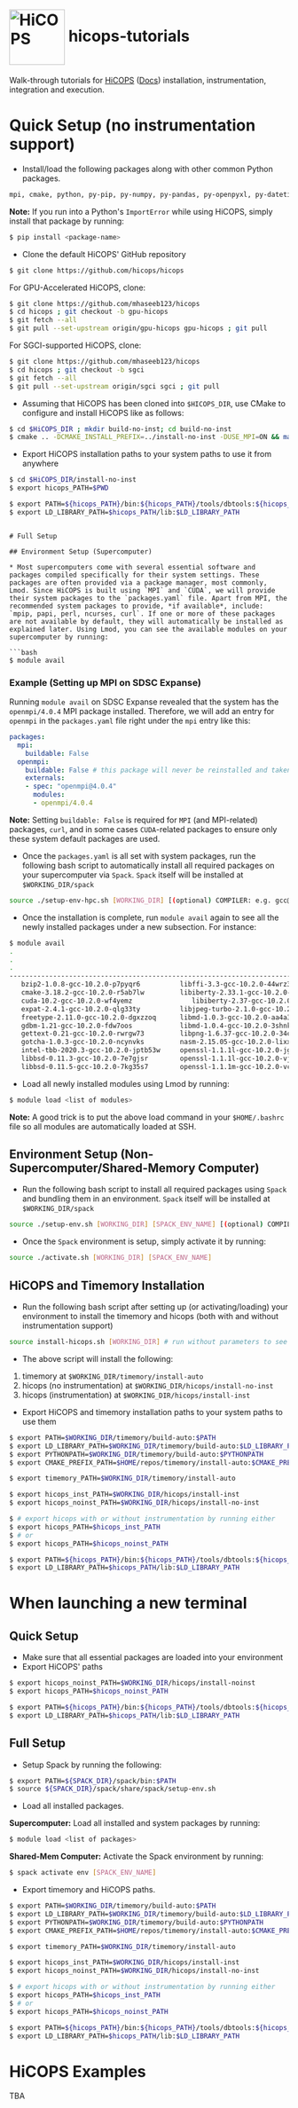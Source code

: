 # <img src="https://user-images.githubusercontent.com/14217455/97767279-84a86100-1af1-11eb-92db-52edf709cb1f.png" width="100" valign="middle" alt="HiCOPS"/> hicops-tutorials
Walk-through tutorials for [HiCOPS](https://github.com/hicops/hicops) ([Docs](https://hicops.github.io)) installation, instrumentation, integration and execution.


# Quick Setup (no instrumentation support)

* Install/load the following packages along with other common Python packages.   

```bash
mpi, cmake, python, py-pip, py-numpy, py-pandas, py-openpyxl, py-datetime, py-argparse, py-matplotlib, py-math, py-subprocess32, py-shutil, py-filecmp, simple-slurm
```  

**Note:** If you run into a Python's `ImportError` while using HiCOPS, simply install that package by running:   

```bash
$ pip install <package-name>
```

* Clone the default HiCOPS' GitHub repository     

```bash
$ git clone https://github.com/hicops/hicops
```

For GPU-Accelerated HiCOPS, clone:

```bash
$ git clone https://github.com/mhaseeb123/hicops
$ cd hicops ; git checkout -b gpu-hicops
$ git fetch --all
$ git pull --set-upstream origin/gpu-hicops gpu-hicops ; git pull
```

For SGCI-supported HiCOPS, clone:

```bash
$ git clone https://github.com/mhaseeb123/hicops
$ cd hicops ; git checkout -b sgci
$ git fetch --all
$ git pull --set-upstream origin/sgci sgci ; git pull
```

* Assuming that HiCOPS has been cloned into `$HICOPS_DIR`, use CMake to configure and install HiCOPS like as follows:   

```bash
$ cd $HiCOPS_DIR ; mkdir build-no-inst; cd build-no-inst
$ cmake .. -DCMAKE_INSTALL_PREFIX=../install-no-inst -DUSE_MPI=ON && make install -j 8
```

* Export HiCOPS installation paths to your system paths to use it from anywhere   

```bash
$ cd $HiCOPS_DIR/install-no-inst
$ export hicops_PATH=$PWD 

$ export PATH=${hicops_PATH}/bin:${hicops_PATH}/tools/dbtools:${hicops_PATH}/tools/ms2prep:${hicops_PATH}/bin/tools:$PATH
$ export LD_LIBRARY_PATH=$hicops_PATH/lib:$LD_LIBRARY_PATH
```
```

# Full Setup

## Environment Setup (Supercomputer)

* Most supercomputers come with several essential software and packages compiled specifically for their system settings. These packages are often provided via a package manager, most commonly, Lmod. Since HiCOPS is built using `MPI` and `CUDA`, we will provide their system packages to the `packages.yaml` file. Apart from MPI, the recommended system packages to provide, *if available*, include: `mpip, papi, perl, ncurses, curl`. If one or more of these packages are not available by default, they will automatically be installed as explained later. Using Lmod, you can see the available modules on your supercomputer by running:   

```bash
$ module avail
```

### Example (Setting up MPI on SDSC Expanse)
Running `module avail` on SDSC Expanse revealed that the system has the `openmpi/4.0.4` MPI package installed. Therefore, we will add an entry for `openmpi` in the `packages.yaml` file right under the `mpi` entry like this:   

```yaml
packages:
  mpi:
    buildable: False
  openmpi:
    buildable: False # this package will never be reinstalled and taken from the system module
    externals:
    - spec: "openmpi@4.0.4"
      modules:
      - openmpi/4.0.4
```

**Note:** Setting `buildable: False` is required for `MPI` (and MPI-related) packages, `curl`, and in some cases `CUDA`-related packages to ensure only these system default packages are used.

* Once the `packages.yaml` is all set with system packages, run the following bash script to automatically install all required packages on your supercomputer via `Spack`. `Spack` itself will be installed at `$WORKING_DIR/spack`    

```bash
source ./setup-env-hpc.sh [WORKING_DIR] [(optional) COMPILER: e.g. gcc@8.4.0, gcc@10.2.0, intel@10.2]] # run without any args to see help
```

* Once the installation is complete, run `module avail` again to see all the newly installed packages under a new subsection. For instance:    

```bash
$ module avail
.
.
.
----------------------------------------------------------------------------------------- /home/hicops/repos/spack/share/spack/modules/linux-rocky8-zen2 -----------------------------------------------------------------------------------------
   bzip2-1.0.8-gcc-10.2.0-p7pyqr6          libffi-3.3-gcc-10.2.0-44wrz3l              pkgconf-1.8.0-gcc-10.2.0-qoshsyz            py-openpyxl-3.0.3-gcc-10.2.0-ifa5gae            python-3.8.12-gcc-10.2.0-aw4rhia          
   cmake-3.18.2-gcc-10.2.0-r5ab7lw         libiberty-2.33.1-gcc-10.2.0-7e4q3wu        py-argparse-1.4.0-gcc-10.2.0-55m6xmo        py-packaging-21.0-gcc-10.2.0-snivqqc            qhull-2020.2-gcc-10.2.0-lu6llmy           
   cuda-10.2-gcc-10.2.0-wf4yemz               libiberty-2.37-gcc-10.2.0-w6eacpx          py-certifi-2021.10.8-gcc-10.2.0-tofhg6y     py-pillow-8.0.0-gcc-10.2.0-pzqbsjc              readline-8.1-gcc-10.2.0-s3cope2           
   expat-2.4.1-gcc-10.2.0-qlg33ty          libjpeg-turbo-2.1.0-gcc-10.2.0-ft6kcw6     py-cppy-1.1.0-gcc-10.2.0-ulimker            py-pip-21.1.2-gcc-10.2.0-yssuqqg                sqlite-3.36.0-gcc-10.2.0-rhsfmfn          
   freetype-2.11.0-gcc-10.2.0-dgxzzoq      libmd-1.0.3-gcc-10.2.0-aa4a3m6             py-cycler-0.10.0-gcc-10.2.0-64cfpo4         py-pyparsing-2.4.7-gcc-10.2.0-di3ftip           util-linux-uuid-2.36.2-gcc-10.2.0-pyzqbni 
   gdbm-1.21-gcc-10.2.0-fdw7oos            libmd-1.0.4-gcc-10.2.0-3shnkkc             py-cython-0.29.24-gcc-10.2.0-vb3eh4j        py-python-dateutil-2.8.2-gcc-10.2.0-xtyniau     xz-5.2.5-gcc-10.2.0-fw6lna7               
   gettext-0.21-gcc-10.2.0-rwrgw73         libpng-1.6.37-gcc-10.2.0-34ctsc6           py-et-xmlfile-1.0.1-gcc-10.2.0-llx4jna      py-setuptools-58.2.0-gcc-10.2.0-s7zywen         zlib-1.2.11-gcc-10.2.0-mi7anth            
   gotcha-1.0.3-gcc-10.2.0-ncynvks         nasm-2.15.05-gcc-10.2.0-lixxuae            py-jdcal-1.3-gcc-10.2.0-rhhkkir             py-setuptools-scm-6.3.2-gcc-10.2.0-3wovec3  
   intel-tbb-2020.3-gcc-10.2.0-jptb53w     openssl-1.1.1l-gcc-10.2.0-jgp74iz          py-kiwisolver-1.3.2-gcc-10.2.0-gsbxoqb      py-six-1.16.0-gcc-10.2.0-s66z7et            
   libbsd-0.11.3-gcc-10.2.0-7e7gjsr        openssl-1.1.1l-gcc-10.2.0-vjisbt2          py-mpi4py-3.0.3-gcc-10.2.0-bvgazap          py-subprocess32-3.5.4-gcc-10.2.0-2bsks4i    
   libbsd-0.11.5-gcc-10.2.0-7kg35s7        openssl-1.1.1m-gcc-10.2.0-vc67utm          py-numpy-1.21.3-gcc-10.2.0-m7ebgua          py-tomli-1.2.1-gcc-10.2.0-ih5srud           

```

* Load all newly installed modules using Lmod by running:   

```bash
$ module load <list of modules>
```

**Note:** A good trick is to put the above load command in your `$HOME/.bashrc` file so all modules are automatically loaded at SSH. 


## Environment Setup (Non-Supercomputer/Shared-Memory Computer)

* Run the following bash script to install all required packages using `Spack` and bundling them in an environment. `Spack` itself will be installed at `$WORKING_DIR/spack`    

```bash
source ./setup-env.sh [WORKING_DIR] [SPACK_ENV_NAME] [(optional) COMPILER: e.g. gcc@8.4.0, gcc@10.2.0, intel@10.2]] # Run without parameters to see the help.
```

* Once the `Spack` environment is setup, simply activate it by running:   

```bash
source ./activate.sh [WORKING_DIR] [SPACK_ENV_NAME]
```

## HiCOPS and Timemory Installation

* Run the following bash script after setting up (or activating/loading) your environment to install the timemory and hicops (both with and without instrumentation support)   

```bash
source install-hicops.sh [WORKING_DIR] # run without parameters to see help
```
* The above script will install the following:   
1. timemory at `$WORKING_DIR/timemory/install-auto`  
2. hicops (no instrumentation) at `$WORKING_DIR/hicops/install-no-inst`   
3. hicops (instrumentation) at `$WORKING_DIR/hicops/install-inst`    

* Export HiCOPS and timemory installation paths to your system paths to use them   

```bash
$ export PATH=$WORKING_DIR/timemory/build-auto:$PATH
$ export LD_LIBRARY_PATH=$WORKING_DIR/timemory/build-auto:$LD_LIBRARY_PATH
$ export PYTHONPATH=$WORKING_DIR/timemory/build-auto:$PYTHONPATH
$ export CMAKE_PREFIX_PATH=$HOME/repos/timemory/install-auto:$CMAKE_PREFIX_PATH

$ export timemory_PATH=$WORKING_DIR/timemory/install-auto

$ export hicops_inst_PATH=$WORKING_DIR/hicops/install-inst
$ export hicops_noinst_PATH=$WORKING_DIR/hicops/install-no-inst

$ # export hicops with or without instrumentation by running either 
$ export hicops_PATH=$hicops_inst_PATH 
$ # or 
$ export hicops_PATH=$hicops_noinst_PATH 

$ export PATH=${hicops_PATH}/bin:${hicops_PATH}/tools/dbtools:${hicops_PATH}/tools/ms2prep:${hicops_PATH}/bin/tools:$PATH
$ export LD_LIBRARY_PATH=$hicops_PATH/lib:$LD_LIBRARY_PATH
```


# When launching a new terminal

## Quick Setup
* Make sure that all essential packages are loaded into your environment
* Export HiCOPS' paths

```bash
$ export hicops_noinst_PATH=$WORKING_DIR/hicops/install-noinst
$ export hicops_PATH=$hicops_noinst_PATH 

$ export PATH=${hicops_PATH}/bin:${hicops_PATH}/tools/dbtools:${hicops_PATH}/tools/ms2prep:${hicops_PATH}/bin/tools:$PATH
$ export LD_LIBRARY_PATH=$hicops_PATH/lib:$LD_LIBRARY_PATH
```
## Full Setup

* Setup Spack by running the following:   

```bash
$ export PATH=${SPACK_DIR}/spack/bin:$PATH
$ source ${SPACK_DIR}/spack/share/spack/setup-env.sh
```

* Load all installed packages.

**Supercomputer:** Load all installed and system packages by running:    

```bash
$ module load <list of packages>
```

**Shared-Mem Computer:** Activate the Spack environment by running:   

```bash
$ spack activate env [SPACK_ENV_NAME]
```

* Export timemory and HiCOPS paths.   

```bash
$ export PATH=$WORKING_DIR/timemory/build-auto:$PATH
$ export LD_LIBRARY_PATH=$WORKING_DIR/timemory/build-auto:$LD_LIBRARY_PATH
$ export PYTHONPATH=$WORKING_DIR/timemory/build-auto:$PYTHONPATH
$ export CMAKE_PREFIX_PATH=$HOME/repos/timemory/install-auto:$CMAKE_PREFIX_PATH

$ export timemory_PATH=$WORKING_DIR/timemory/install-auto

$ export hicops_inst_PATH=$WORKING_DIR/hicops/install-inst
$ export hicops_noinst_PATH=$WORKING_DIR/hicops/install-no-inst

$ # export hicops with or without instrumentation by running either 
$ export hicops_PATH=$hicops_inst_PATH 
$ # or 
$ export hicops_PATH=$hicops_noinst_PATH 

$ export PATH=${hicops_PATH}/bin:${hicops_PATH}/tools/dbtools:${hicops_PATH}/tools/ms2prep:${hicops_PATH}/bin/tools:$PATH
$ export LD_LIBRARY_PATH=$hicops_PATH/lib:$LD_LIBRARY_PATH
```


# HiCOPS Examples
TBA
